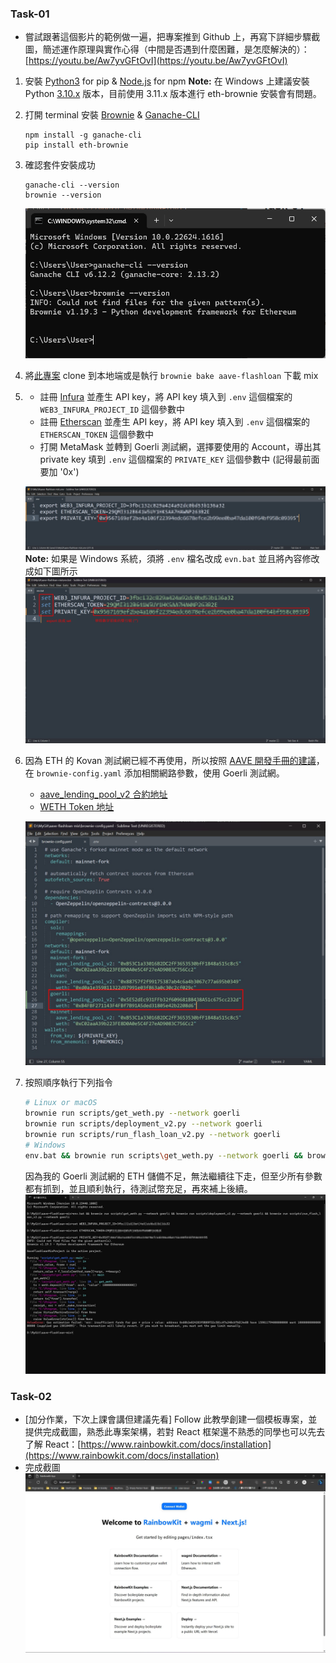 ### Task-01
* 嘗試跟著這個影片的範例做一遍，把專案推到 Github 上，再寫下詳細步驟截圖，簡述運作原理與實作心得（中間是否遇到什麼困難，是怎麼解決的）：[https://youtu.be/Aw7yvGFtOvI](https://youtu.be/Aw7yvGFtOvI)

1. 安裝 [Python3](https://www.python.org/) for pip & [Node.js](https://nodejs.org/zh-tw) for npm
   **Note:** 在 Windows 上建議安裝 Python [3.10.x](https://www.python.org/downloads/release/python-31011/) 版本，目前使用 3.11.x 版本進行 eth-brownie 安裝會有問題。
2. 打開 terminal 安裝 [Brownie](https://eth-brownie.readthedocs.io/en/stable/install.html) & [Ganache-CLI](https://github.com/trufflesuite/ganache)
   ```
   npm install -g ganache-cli
   pip install eth-brownie
   ```
3. 確認套件安裝成功
   ```
   ganache-cli --version
   brownie --version
   ```
   ![](2023-04-26-00-55-02.png)
4. 將[此專案](https://github.com/PatrickAlphaC/aave-flashloan-mix) clone 到本地端或是執行 `brownie bake aave-flashloan` 下載 mix
5. * 註冊 [Infura](https://infura.io/) 並產生 API key，將 API key 填入到 `.env` 這個檔案的 `WEB3_INFURA_PROJECT_ID` 這個參數中
   * 註冊 [Etherscan](https://etherscan.io/) 並產生 API key，將 API key 填入到 `.env` 這個檔案的 `ETHERSCAN_TOKEN` 這個參數中
   * 打開 MetaMask 並轉到 Goerli 測試網，選擇要使用的 Account，導出其 private key 填到 `.env` 這個檔案的 `PRIVATE_KEY` 這個參數中 (記得最前面要加 '0x')

   ![](2023-04-26-20-55-08.png)
   **Note:** 如果是 Windows 系統，須將 `.env` 檔名改成 `evn.bat` 並且將內容修改成如下圖所示
   ![](2023-04-26-22-49-04.png)
6. 因為 ETH 的 Kovan 測試網已經不再使用，所以按照 [AAVE 開發手冊的建議](https://docs.aave.com/developers/v/2.0/deployed-contracts/deployed-contracts)，在 `brownie-config.yaml` 添加相關網路參數，使用 Goerli 測試網。
   * [aave_lending_pool_v2 合約地址](https://goerli.etherscan.io/address/0x5E52dEc931FFb32f609681B8438A51c675cc232d#code)
   * [WETH Token 地址](https://goerli.etherscan.io/token/0xb4fbf271143f4fbf7b91a5ded31805e42b2208d6)

   ![](2023-04-26-22-06-21.png)
7. 按照順序執行下列指令
   ```bash
   # Linux or macOS
   brownie run scripts/get_weth.py --network goerli
   brownie run scripts/deployment_v2.py --network goerli
   brownie run scripts/run_flash_loan_v2.py --network goerli
   # Windows
   env.bat && brownie run scripts\get_weth.py --network goerli && brownie run scripts\deployment_v2.py --network goerli && brownie run scripts\run_flash_loan_v2.py --network goerli
   ```
   因為我的 Goerli 測試網的 ETH 儲備不足，無法繼續往下走，但至少所有參數都有抓到，並且順利執行，待測試幣充足，再來補上後續。
   ![](2023-04-26-22-52-54.png)

### Task-02
* [加分作業，下次上課會講但建議先看] Follow 此教學創建一個模板專案，並提供完成截圖，熟悉此專案架構，若對 React 框架還不熟悉的同學也可以先去了解 React：[https://www.rainbowkit.com/docs/installation](https://www.rainbowkit.com/docs/installation)
* 完成截圖
  ![](2023-04-26-20-58-56.png)
